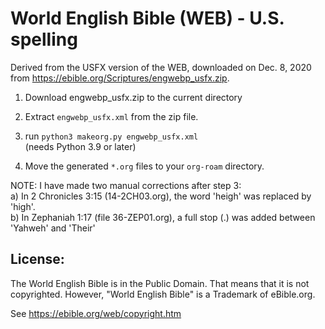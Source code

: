 # World English Bible (WEB) - U.S. spelling

Derived from the USFX version of the WEB, downloaded on Dec. 8, 2020 from
https://ebible.org/Scriptures/engwebp_usfx.zip.

1. Download engwebp_usfx.zip to the current directory

2. Extract `engwebp_usfx.xml` from the zip file.

3. run `python3 makeorg.py engwebp_usfx.xml`\
(needs Python 3.9 or later)

4. Move the generated `*.org` files to your `org-roam` directory.

NOTE: I have made two manual corrections after step 3:\
a) In 2 Chronicles 3:15 (14-2CH03.org), the word 'heigh' was replaced by 'high'.\
b) In Zephaniah 1:17 (file 36-ZEP01.org), a full stop (.) was added between 'Yahweh' and 'Their'

## License:

The World English Bible is in the Public Domain. That means that it is not copyrighted. However, "World English Bible" is a Trademark of eBible.org.

See https://ebible.org/web/copyright.htm
